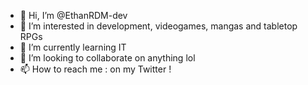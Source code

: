 - 👋 Hi, I’m @EthanRDM-dev
- 👀 I’m interested in development, videogames, mangas and tabletop RPGs
- 🌱 I’m currently learning IT
- 💞️ I’m looking to collaborate on anything lol
- 📫 How to reach me : on my Twitter !

<!---
EthanRDM-dev/EthanRDM-dev is a ✨ special ✨ repository because its `README.md` (this file) appears on your GitHub profile.
You can click the Preview link to take a look at your changes.
--->
